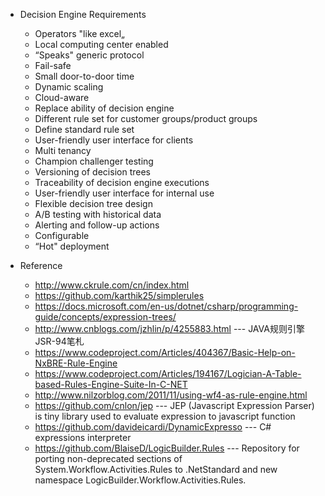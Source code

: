 * Decision Engine Requirements
  - Operators "like excel„ 
  - Local computing center enabled 
  - “Speaks" generic protocol 
  - Fail-safe 
  - Small door-to-door time 
  - Dynamic scaling 
  - Cloud-aware 
  - Replace ability of decision engine 
  - Different rule set for customer groups/product groups 
  - Define standard rule set 
  - User-friendly user interface for clients 
  - Multi tenancy  
  - Champion challenger testing 
  - Versioning of decision trees 
  - Traceability of decision engine executions 
  - User-friendly user interface for internal use 
  - Flexible decision tree design 
  - A/B testing with historical data 
  - Alerting and follow-up actions 
  - Configurable 
  - “Hot" deployment

* Reference  
  - http://www.ckrule.com/cn/index.html
  - https://github.com/karthik25/simplerules
  - https://docs.microsoft.com/en-us/dotnet/csharp/programming-guide/concepts/expression-trees/
  - http://www.cnblogs.com/jzhlin/p/4255883.html --- JAVA规则引擎JSR-94笔札
  - https://www.codeproject.com/Articles/404367/Basic-Help-on-NxBRE-Rule-Engine
  - https://www.codeproject.com/Articles/194167/Logician-A-Table-based-Rules-Engine-Suite-In-C-NET
  - http://www.nilzorblog.com/2011/11/using-wf4-as-rule-engine.html
  - https://github.com/cnlon/jep --- JEP (Javascript Expression Parser) is tiny library used to evaluate expression to javascript function
  - https://github.com/davideicardi/DynamicExpresso --- C# expressions interpreter 
  - https://github.com/BlaiseD/LogicBuilder.Rules  --- Repository for porting non-deprecated sections of System.Workflow.Activities.Rules to .NetStandard and new namespace LogicBuilder.Workflow.Activities.Rules.
